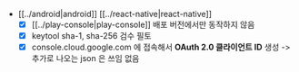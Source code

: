 - [[../android|android]] [[../react-native|react-native]]
  - [X] [[../play-console|play-console]] 배포 버전에서만 동작하지 않음
  - [X] keytool sha-1, sha-256 검수 필토
  - [X] console.cloud.google.com 에 접속해서 **OAuth 2.0 클라이언트 ID** 생성 -> 추가로 나오는 json 은 쓰임 없음
